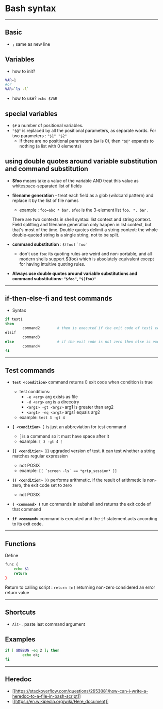# Bash syntax

------------------------------------------------

## Basic
* `;` same as new line

## Variables 
* how to init?

```sh
VAR=1 
#or 
VAR=`ls -l` 
```

* how to use?
`echo $VAR `

## special variables
* `$#`  a number of positional variables.
* `"$@"` is replaced by all the positional parameters, as separate words. For two parameters : `"$1" "$2"`
  * If there are no positional parameters (`$#` is 0), then `"$@"` expands to nothing (a list with 0 elements)


## using double quotes around variable substitution and command substitution

* **$foo** means take a value of the variable AND treat this value as whitespace-separated list of fields
* **filename generation** - treat each field as a glob (wildcard pattern) and replace it by the list of file names
  * example : `foo=abc * bar.` `$foo` is the 3-element list `foo, *, bar.`

  There are two contexts in shell syntax: list context and string context. Field splitting and filename generation only happen in list context, but that's most of the time. Double quotes delimit a string context: the whole double-quoted string is a single string, not to be split.

* **command substitution** : `$(foo)` `` `foo` ``
  * don't use `foo`: its quoting rules are weird and non-portable, and all modern shells support $(foo) which is absolutely equivalent except for having intuitive quoting rules.

* **Always use double quotes around variable substitutions and command substitutions: `"$foo"`, `"$(foo)"`**

--------------------------------------

## if-then-else-fi and test commands

* Syntax

```sh
if test1
then
		command2        # then is executed if the exit code of test1 command is zero
elsif
		command3
else                    # if the exit code is not zero then else is executed
		command4
fi
```
------------------------

## Test commands

* **`test <condition>`** command returns 0 exit code when condition is true
  * test conditions:
	* `-e <arg>` arg exists as file
	* `-d <arg>` arg is a direcotry
	* `<arg1> -gt <arg2>` arg1 is greater than arg2
	* `<arg1> -eq <arg2>` args1 equals arg2
  * example: `test 3 -gt 4`


* **`[ <condition> ]`** is just an abbreviation for test command
  * [ is a command so it must have space after it
  * example: `[ 3 -gt 4 ] `

* **`[[ <condition> ]]`** upgraded version of test. it can test whether a string matches regular expression
  * not POSIX
  * example: ``[[ `screen -ls` == *grip_session* ]]``
  
* **`(( <condition> ))`**  performs arithmetic. if the result of arithmetic is non-zero, the exit code set to zero
  * not POSIX

* **`( <command> )`** run commands in subshell and returns the exit code of that command

* **`if <command>`** command is executed and the `if` statement acts according to its exit code.

-------------------------

## Functions

Define 

```sh
func {
    echo $1
    return 
}
```
Return to calling script :
`return [n]`
returning non-zero considered an error return value

-------------------------
## Shortcuts
* `Alt-.`   paste last command argument

## Examples

```sh
if [ $DEBUG -eq 2 ]; then
		echo ok;
fi
```
------------------------
## Heredoc
* [[https://stackoverflow.com/questions/2953081/how-can-i-write-a-heredoc-to-a-file-in-bash-script]]
* [[https://en.wikipedia.org/wiki/Here_document]]
